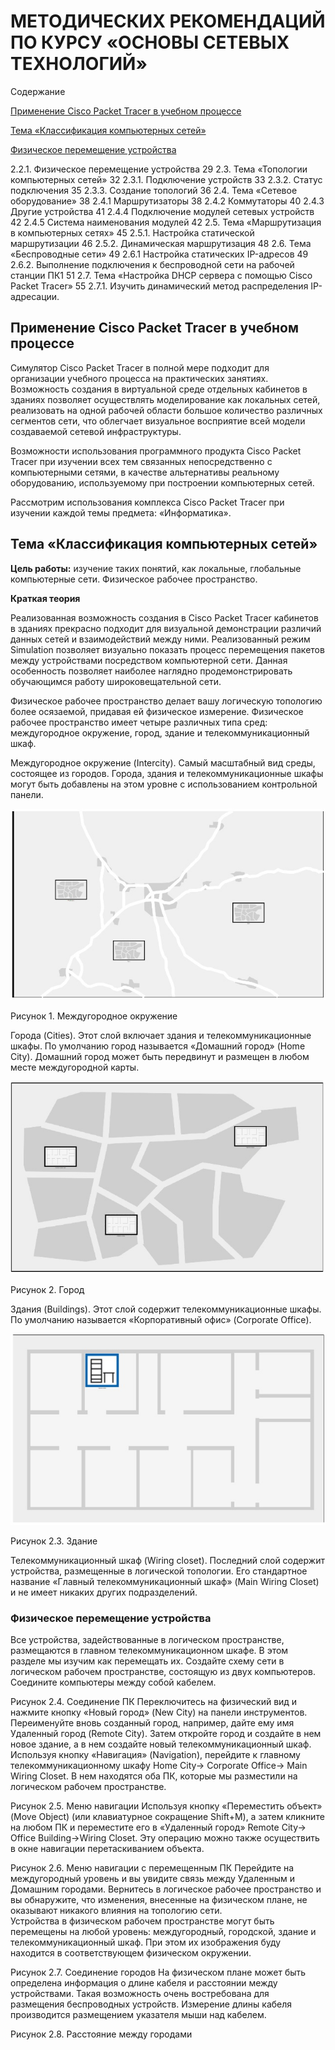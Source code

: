 # МЕТОДИЧЕСКИХ РЕКОМЕНДАЦИЙ ПО КУРСУ «ОСНОВЫ СЕТЕВЫХ ТЕХНОЛОГИЙ»	

Содержание

[Применение Cisco Packet Tracer в учебном процессе](#title1)

[Тема «Классификация компьютерных сетей»](#title2)

[Физическое перемещение устройства](#title3)

2.2.1. Физическое перемещение устройства	29
2.3. Тема «Топологии компьютерных сетей»	32
2.3.1. Подключение устройств	33
2.3.2. Статус подключения	35
2.3.3. Создание топологий	36
2.4. Тема «Сетевое оборудование»	38
2.4.1 Маршрутизаторы	38
2.4.2 Коммутаторы	40
2.4.3 Другие устройства	41
2.4.4 Подключение модулей сетевых устройств	42
2.4.5 Система наименования модулей	42
2.5. Тема «Маршрутизация в компьютерных сетях»	45
2.5.1. Настройка статической маршрутизации	46
2.5.2. Динамическая маршрутизация	48
2.6. Тема «Беспроводные сети»	49
2.6.1 Настройка статических IP-адресов	49
2.6.2. Выполнение подключения к беспроводной сети на рабочей станции ПК1	51
2.7. Тема «Настройка DHCP сервера с помощью Cisco Packet Tracer»	55
2.7.1. Изучить динамический метод распределения IP-адресации.

## <a id="title1">Применение Cisco Packet Tracer в учебном процессе </a>
Симулятор Cisco Packet Tracer в полной мере подходит для организации учебного процесса на практических занятиях. Возможность создания в виртуальной среде отдельных кабинетов в зданиях позволяет осуществлять моделирование как локальных сетей, реализовать на одной рабочей области большое количество различных сегментов сети, что облегчает визуальное восприятие всей модели создаваемой сетевой инфраструктуры.

Возможности использования программного продукта Cisco Packet Tracer при изучении всех тем связанных непосредственно с компьютерными сетями, в качестве альтернативы реальному оборудованию, используемому при построении компьютерных сетей.

Рассмотрим использования комплекса Cisco Packet Tracer при изучении каждой темы предмета: «Информатика».

## <a id="title2">Тема «Классификация компьютерных сетей» </a>
**Цель работы:** изучение таких понятий, как локальные, глобальные компьютерные сети. Физическое рабочее пространство.

**Краткая теория**

Реализованная возможность создания в Cisco Packet Tracer кабинетов в зданиях прекрасно подходит для визуальной демонстрации различий данных сетей и взаимодействий между ними. Реализованный режим Simulation позволяет визуально показать процесс перемещения пакетов между устройствами посредством компьютерной сети. Данная особенность позволяет наиболее наглядно продемонстрировать обучающимся работу широковещательной сети.

Физическое рабочее пространство делает вашу логическую топологию более осязаемой, придавая ей физическое измерение. Физическое рабочее пространство имеет четыре различных типа сред: междугородное окружение, город, здание и телекоммуникационный шкаф. 

Междугородное окружение (Intercity). Самый масштабный вид среды, состоящее из городов. Города, здания и телекоммуникационные шкафы могут быть добавлены на этом уровне с использованием контрольной панели. 

![Локальное изображение](image/1.jpg "Междугородное окружение")

Рисунок 1. Междугородное окружение

Города (Cities). Этот слой включает здания и телекоммуникационные шкафы. По умолчанию город называется «Домашний город» (Home City). Домашний город может быть передвинут и размещен в любом месте междугородной карты. 

![Локальное изображение](image/2.jpg "Город")

Рисунок 2. Город

Здания (Buildings). Этот слой содержит телекоммуникационные шкафы. По умолчанию называется «Корпоративный офис» (Corporate Office). 

![Локальное изображение](image/3.jpg "Здание")

Рисунок 2.3. Здание

Телекоммуникационный шкаф (Wiring closet). Последний слой содержит устройства, размещенные в логической топологии. Его стандартное название «Главный телекоммуникационный шкаф» (Main Wiring Closet) и не имеет никаких других подразделений. 

### <a id="title3"> Физическое перемещение устройства </a>
Все устройства, задействованные в логическом пространстве, размещаются в главном телекоммуникационном шкафе. В этом разделе мы изучим как перемещать их.
Создайте схему сети в логическом рабочем пространстве, состоящую из двух компьютеров. Соедините компьютеры между собой кабелем. 

Рисунок 2.4. Соединение ПК
Переключитесь на физический вид и нажмите кнопку «Новый город» (New City) на панели инструментов. Переименуйте вновь созданный город, например, дайте ему имя Удаленный город (Remote City). Затем откройте город и создайте в нем новое здание, а в нем создайте новый телекоммуникационный шкаф. 
Используя кнопку «Навигация» (Navigation), перейдите к главному телекоммуникационному шкафу Home City→ Corporate Office→ Main Wiring Closet. В нем находятся оба ПК, которые мы разместили на логическом рабочем пространстве.

Рисунок 2.5. Меню навигации
Используя кнопку «Переместить объект» (Move Object) (или клавиатурное сокращение Shift+M), а затем кликните на любом ПК и переместите его в «Удаленный город» Remote City→ Office Building→Wiring Closet. Эту операцию можно также осуществить в окне навигации перетаскиванием объекта.  

Рисунок 2.6. Меню навигации с перемещенным ПК
Перейдите на междугородный уровень и вы увидите связь между Удаленным и Домашним городами. Вернитесь в логическое рабочее пространство и вы обнаружите, что изменения, внесенные на физическом плане, не оказывают никакого влияния на топологию сети.  
Устройства в физическом рабочем пространстве могут быть перемещены на любой уровень: междугородный, городской, здание и телекоммуникационный шкаф. При этом их изображения буду находится в соответствующем физическом окружении. 

Рисунок 2.7. Соединение городов
На физическом плане может быть определена информация о длине кабеля и расстоянии между устройствами. Такая возможность очень востребована для размещения беспроводных устройств. Измерение длины кабеля производится размещением указателя мыши над кабелем.

Рисунок 2.8. Расстояние между городами
